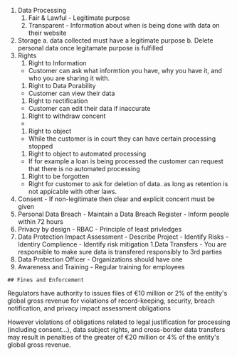
1. Data Processing
   1. Fair & Lawful - Legitimate purpose
   1. Transparent - Information about when is being done with data on their website
1. Storage
  a. data collected must have a legitimate purpose
  b. Delete personal data once legitamate purpose is fulfilled
1. Rights
   1. Right to Information
    - Customer can ask what informtion you have, why you have it, and who you are sharing it with.
   1. Right to Data Porability
    - Customer can view their data
   1. Right to rectification
    - Customer can edit their data if inaccurate
   1. Right to withdraw concent
    - 
   1. Right to object
    - While the customer is in court they can have certain processing stopped
   1. Right to object to automated processing
    - If for example a loan is being processed the customer can request that there is no automated processing
   1. Right to be forgotten
    - Right for customer to ask for deletion of data.  as long as retention is not appicable with other laws.
  1. Consent
    - If non-legitimate then clear and explicit concent must be given
  1. Personal Data Breach
    - Maintain a Data Breach Register
    - Inform people within 72 hours
  1. Privacy by design
    - RBAC
    - Principle of least privledges
  1. Data Protection Impact Assessment
    - Describe Project
    - Identify Risks
    - Identiry Complience 
    - Identify risk mitigation
  1.Data Transfers
    - You are responsible to make sure data is transfered responsibly to 3rd parties
  1. Data Protection Officer
    - Organizations should have one
  1. Awareness and Training
    - Regular training for employees
    
    ## Fines and Enforcement
Regulators have authority to issues files of  €10 million or 2% of the entity's global gross revenue for violations of record-keeping, security, breach notification, and privacy impact assessment obligations


However violations of obligations related to legal justification for processing (including consent…), data subject rights, and cross-border data transfers may result in penalties of the greater of €20 million or 4% of the entity's global gross revenue.
    
  
